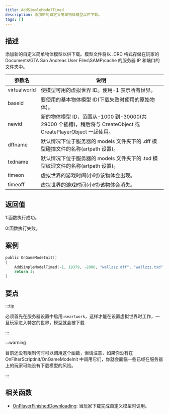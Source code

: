 ```yaml
---
title: AddSimpleModelTimed
description: 添加新的自定义简单物体模型以供下载。
tags: []
---
```


<VersionWarn version='SA-MP 0.3.DL R1' />

## 描述

添加新的自定义简单物体模型以供下载。模型文件将以 .CRC 格式存储在玩家的 Documents\GTA San Andreas User Files\SAMP\cache 的服务器 IP 和端口的文件夹中。

| 参数名       | 说明                                                                                                           |
| ------------ | -------------------------------------------------------------------------------------------------------------- |
| virtualworld | 使模型可用的虚拟世界 ID。使用-1 表示所有世界。                                                                 |
| baseid       | 要使用的基本物体模型 ID(下载失败时使用的原始物体)。                                                            |
| newid        | 新的物体模型 ID，范围从-1000 到-30000(共 29000 个插槽)，稍后将与 CreateObject 或 CreatePlayerObject 一起使用。 |
| dffname      | 默认情况下位于服务器的 models 文件夹下的 .dff 模型碰撞文件的名称(artpath 设置)。                               |
| txdname      | 默认情况下位于服务器的 models 文件夹下的 .txd 模型纹理文件的名称(artpath 设置)。                               |
| timeon       | 虚拟世界的游戏时间(小时)该物体会出现。                                                                         |
| timeoff      | 虚拟世界的游戏时间(小时)该物体会消失。                                                                         |

## 返回值

1:函数执行成功。

0:函数执行失败。

## 案例

```c
public OnGameModeInit()
{
    AddSimpleModelTimed(-1, 19379, -2000, "wallzzz.dff", "wallzzz.txd", 9, 18); // 这面墙只在早上9点到下午6点出现
    return 1;
}
```

## 要点

:::tip

必须首先在服务器设置中启用`useartwork`，这样才能在设置虚拟世界时工作，一旦玩家进入特定的世界，模型就会被下载

:::

:::warning

目前还没有限制何时可以调用这个函数，但请注意，如果你没有在 OnFilterScriptInit/OnGameModeInit 中调用它们，你就会面临一些已经在服务器上的玩家可能没有下载模型的风险。

:::

## 相关函数

- [OnPlayerFinishedDownloading](../callbacks/OnPlayerFinishedDownloading): 当玩家下载完成自定义模型时调用。
